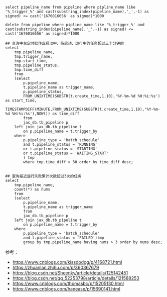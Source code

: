 ```
select pipeline_name from pipeline where pipline_name like '%_trigger_%' and cast(substring_index(pipeline_name),'_',-1) as signed) <= cast('1676016656' as signed)*1000

delete from pipeline where pipline_name like '%_trigger_%' and cast(substring_index(pipeline_name),'_',-1) as signed) <= cast('1676016656' as signed)*1000

## 查询中台定时批作业启动中、待启动、运行中的任务超过三十分钟的
select
	tmp.pipeline_name,
	tmp.trigger_name,
	tmp.start_time,
	tmp.pipeline_status,
	tmp.time_diff
	from
	(select 
		p.pipeline_name,
		t.pipeline_name as trigger_name,
		p.pipeline_status,
		FROM_UNIXTIME(SUBSTR(t.create_time,1,10),'%Y-%m-%d %H:%i:%s') as start_time,
		TIMESTAMPDIFF(MINUTE,FROM_UNIXTIME(SUBSTR(t.create_time,1,10),'%Y-%m-%d %H:%i:%s'),NOW()) as time_diff
		from 
		jax_db.tb_pipeline p
	left join jax_db.tb_pipeline t 
		on p.pipeline_name = t.trigger_by
	where
		p.pipeline_type = 'batch_schedule'
		and t.pipeline_status = 'RUNNING'
		or t.pipeline_status = 'STARTING'
		or t.pipeline_status = 'WAITING_START'
		) tmp
		where tmp.time_diff > 30 order by time_diff desc;
		

## 查询最近运行失败累计次数超过3次的任务
select 
	tmp.pipeline_name,
	count(*) as nums
	from
	(select 
		p.pipeline_name,
		t.pipeline_name as trigger_name
		from 
		jax_db.tb_pipeline p
	left join jax_db.tb_pipeline t 
		on p.pipeline_name = t.trigger_by
	where
		p.pipeline_type = 'batch_schedule'
		and t.pipeline_status = 'FAILED')tmp
		group by tmp.pipeline_name having nums > 3 order by nums desc;
```

参考：
- https://www.cnblogs.com/kissdodog/p/4168721.html
- https://zhuanlan.zhihu.com/p/360367679
- https://blog.csdn.net/Sheenky/article/details/125142451
- https://blog.csdn.net/qq_52253798/article/details/121588253
- https://www.cnblogs.com/thomasbc/p/15205130.html
- https://www.cnblogs.com/hanease/p/15690141.html
